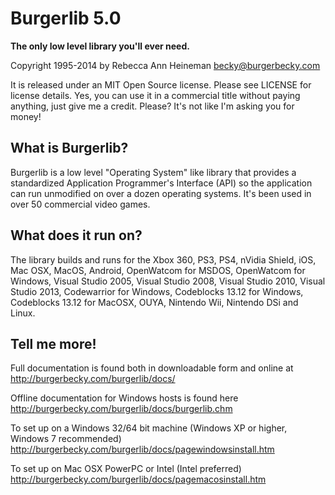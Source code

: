 Burgerlib 5.0
=============

**The only low level library you'll ever need.**

Copyright 1995-2014 by Rebecca Ann Heineman becky@burgerbecky.com

It is released under an MIT Open Source license. Please see LICENSE
for license details. Yes, you can use it in a
commercial title without paying anything, just give me a credit.
Please? It's not like I'm asking you for money!

What is Burgerlib?
------------------

Burgerlib is a low level "Operating System" like library that
provides a standardized Application Programmer's Interface (API)
so the application can run unmodified on over a dozen operating
systems. It's been used in over 50 commercial video games.

What does it run on?
--------------------

The library builds and runs for the Xbox 360, PS3, PS4, nVidia Shield,
iOS, Mac OSX, MacOS, Android, OpenWatcom for MSDOS, OpenWatcom for Windows,
Visual Studio 2005, Visual Studio 2008, Visual Studio 2010,
Visual Studio 2013, Codewarrior for Windows, Codeblocks 13.12 for Windows,
Codeblocks 13.12 for MacOSX, OUYA, Nintendo Wii, Nintendo DSi and
Linux.

Tell me more!
-------------

Full documentation is found both in downloadable form and online at
http://burgerbecky.com/burgerlib/docs/

Offline documentation for Windows hosts is found here http://burgerbecky.com/burgerlib/docs/burgerlib.chm

To set up on a Windows 32/64 bit machine (Windows XP or higher, 
Windows 7 recommended)
http://burgerbecky.com/burgerlib/docs/pagewindowsinstall.htm

To set up on Mac OSX PowerPC or Intel (Intel preferred) 
http://burgerbecky.com/burgerlib/docs/pagemacosinstall.htm
